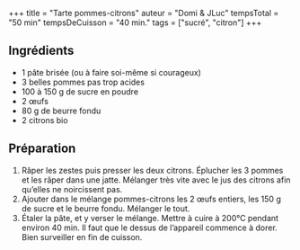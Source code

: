 +++
title = "Tarte pommes-citrons"
auteur = "Domi & JLuc"
tempsTotal = "50 min"
tempsDeCuisson = "40 min."
tags = ["sucré", "citron"] 
+++

## Ingrédients
- 1 pâte brisée (ou à faire soi-même si courageux)
- 3 belles pommes pas trop acides
- 100 à 150 g de sucre en poudre
- 2 œufs
- 80 g de beurre fondu
- 2 citrons bio

## Préparation
1. Râper les zestes puis presser les deux citrons.
Éplucher les 3 pommes et les râper dans une jatte. Mélanger très vite avec le jus des citrons afin qu’elles ne noircissent pas.
2. Ajouter dans le mélange pommes-citrons les 2 œufs entiers, les 150 g de sucre et le beurre fondu. Mélanger le tout.
3. Étaler la pâte, et y verser le mélange.
Mettre à cuire à 200°C pendant environ 40 min. Il faut que le dessus de l’appareil commence à dorer. Bien surveiller en fin de cuisson.

